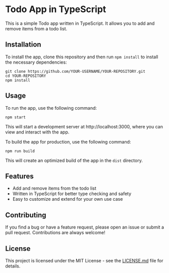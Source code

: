 # Todo App in TypeScript

This is a simple Todo app written in TypeScript. It allows you to add and remove items from a todo list.

## Installation

To install the app, clone this repository and then run `npm install` to install the necessary dependencies:

```
git clone https://github.com/YOUR-USERNAME/YOUR-REPOSITORY.git
cd YOUR-REPOSITORY
npm install
```

## Usage

To run the app, use the following command:

```
npm start
```

This will start a development server at http://localhost:3000, where you can view and interact with the app.

To build the app for production, use the following command:

```
npm run build
```

This will create an optimized build of the app in the `dist` directory.

## Features

- Add and remove items from the todo list
- Written in TypeScript for better type checking and safety
- Easy to customize and extend for your own use case

## Contributing

If you find a bug or have a feature request, please open an issue or submit a pull request. Contributions are always welcome!

## License

This project is licensed under the MIT License - see the [LICENSE.md](LICENSE.md) file for details.

